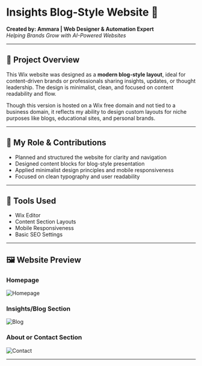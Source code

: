 # Insights Blog-Style Website 📝

**Created by: Ammara | Web Designer & Automation Expert**  
*Helping Brands Grow with AI-Powered Websites*

---

## 📌 Project Overview

This Wix website was designed as a **modern blog-style layout**, ideal for content-driven brands or professionals sharing insights, updates, or thought leadership. The design is minimalist, clean, and focused on content readability and flow.

Though this version is hosted on a Wix free domain and not tied to a business domain, it reflects my ability to design custom layouts for niche purposes like blogs, educational sites, and personal brands.

---

## 💼 My Role & Contributions

- Planned and structured the website for clarity and navigation
- Designed content blocks for blog-style presentation
- Applied minimalist design principles and mobile responsiveness
- Focused on clean typography and user readability

---

## 🔧 Tools Used

- Wix Editor  
- Content Section Layouts  
- Mobile Responsiveness  
- Basic SEO Settings

---

## 🖼️ Website Preview

### Homepage
![Homepage](./screenshots/homepage.png)

### Insights/Blog Section
![Blog](./screenshots/blog-section.png)

### About or Contact Section
![Contact](./screenshots/contact.png)

---



